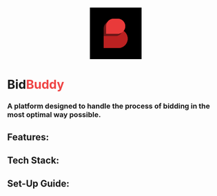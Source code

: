 <p align="center">
    <img src="./public/BidBuddy.png" alt="Bid Buddy" width="120">
</p>

<h1 style="font-weight: 700">
    Bid<span style="color: #ef4444">Buddy</span>
</h1>

### A platform designed to handle the process of bidding in the most optimal way possible.

## Features:

## Tech Stack:

## Set-Up Guide:
